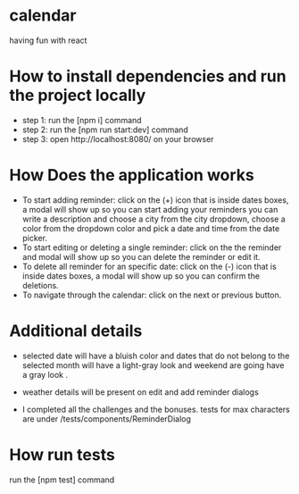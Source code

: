 # calendar

having fun with react

# How to install dependencies and run the project locally

- step 1: run the [npm i] command
- step 2: run the [npm run start:dev] command
- step 3: open http://localhost:8080/ on your browser

# How Does the application works

- To start adding reminder: click on the (+) icon that is inside dates boxes, a modal will show up so you can start adding your reminders you can write a description and choose a city from the city dropdown, choose a color from the dropdown color and pick a date and time from the date picker.
- To start editing or deleting a single reminder: click on the the reminder and modal will show up so you can delete the reminder or edit it.
- To delete all reminder for an specific date: click on the (-) icon that is inside dates boxes, a modal will show up so you can confirm the deletions.
- To navigate through the calendar: click on the next or previous button.


# Additional details

- selected date will have a bluish color and dates that do not belong to the selected month will have a light-gray look and weekend are going have a gray look .

- weather details will be present on edit and add reminder dialogs

- I completed all the challenges and the bonuses. tests for max characters are under /tests/components/ReminderDialog

# How run tests

run the [npm test] command


